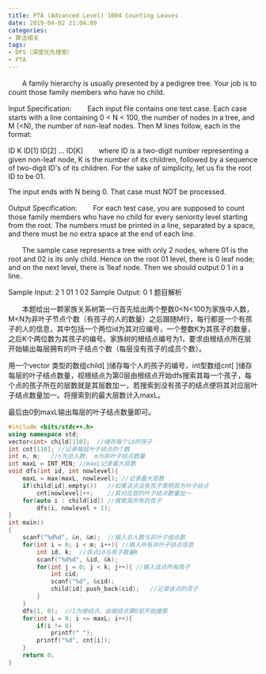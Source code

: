 ```yaml
---
title: PTA (Advanced Level) 1004 Counting Leaves
date: 2019-04-02 21:04:09
categories: 
- 算法相关
tags:
- DFS（深度优先搜索）
- PTA
---
```

　　A family hierarchy is usually presented by a pedigree tree. Your job is to count those family members who have no child.

Input Specification:
　　Each input file contains one test case. Each case starts with a line containing 0 < N < 100, the number of nodes in a tree, and M (<N), the number of non-leaf nodes. Then M lines follow, each in the format:

ID K ID[1] ID[2] ... ID[K]
　　where ID is a two-digit number representing a given non-leaf node, K is the number of its children, followed by a sequence of two-digit ID's of its children. For the sake of simplicity, let us fix the root ID to be 01.

The input ends with N being 0. That case must NOT be processed.

Output Specification:
　　For each test case, you are supposed to count those family members who have no child for every seniority level starting from the root. The numbers must be printed in a line, separated by a space, and there must be no extra space at the end of each line.

　　The sample case represents a tree with only 2 nodes, where 01 is the root and 02 is its only child. Hence on the root 01 level, there is 0 leaf node; and on the next level, there is 1leaf node. Then we should output 0 1 in a line.

Sample Input:
2 1
01 1 02
Sample Output:
0 1
题目解析

　　本题给出一颗家族关系树第一行首先给出两个整数0<N<100为家族中人数，M<N为非叶子节点个数（有孩子的人的数量）之后跟随M行，每行都是一个有孩子的人的信息，其中包括一个两位id为其对应编号，一个整数K为其孩子的数量，之后K个两位数为其孩子的编号。家族树的根结点编号为1，要求由根结点所在层开始输出每层拥有的叶子结点个数（每层没有孩子的成员个数）。

用一个vector<int> 类型的数组child[ ]储存每个人的孩子的编号，int型数组cnt[ ]储存每层的叶子结点数量，视根结点为第0层由根结点开始dfs搜索其每一个孩子，每个点的孩子所在的层数就是其层数加一，若搜索到没有孩子的结点便将其对应层叶子结点数量加一。将搜索到的最大层数计入maxL。

最后由0到maxL输出每层的叶子结点数量即可。

```c++
#include <bits/stdc++.h>
using namespace std;
vector<int> child[110];  //储存每个id的孩子
int cnt[110]; //记录每层叶子结点的个数
int n, m;   //n为总人数， m为非叶子结点数量
int maxL = INT_MIN; //maxL记录最大层数
void dfs(int id, int nowlevel){
    maxL = max(maxL, nowlevel); //记录最大层数
    if(child[id].empty())   //如果该点没有孩子表明其为叶子结点
        cnt[nowlevel]++;    //其对应层的叶子结点数量加一
    for(auto i : child[id]) //搜索其所有的孩子
        dfs(i, nowlevel + 1);
}
int main()
{
    scanf("%d%d", &n, &m);  //输入总人数与非叶子结点数
    for(int i = 0; i < m; i++){ //输入所有非叶子结点信息
        int id, k;  //该点id与孩子数量k
        scanf("%d%d", &id, &k);
        for(int j = 0; j < k; j++){ //输入该点所有孩子
            int cid;
            scanf("%d", &cid);
            child[id].push_back(cid);   //记录该点的孩子
        }
    }
    dfs(1, 0);  //1为根结点，由根结点第0层开始搜索
    for(int i = 0; i <= maxL; i++){
        if(i != 0)
            printf(" ");
        printf("%d", cnt[i]);
    }
    return 0;
}
```

